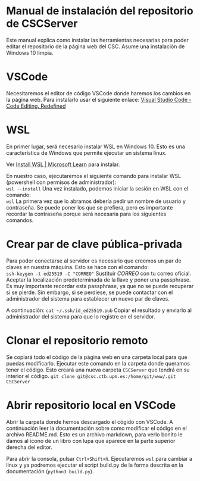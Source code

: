 # Manual de instalación del repositorio de CSCServer
Este manual explica como instalar las herramientas necesarias para poder editar el repositorio de la página web del CSC. Asume una instalación de Windows 10 limpia.

# VSCode
Necesitaremos el editor de código VSCode donde haremos los cambios en la página web. Para instalarlo usar el siguiente enlace: [Visual Studio Code - Code Editing. Redefined](https://code.visualstudio.com/)

# WSL
En primer lugar, será necesario instalar WSL en Windows 10. Esto es una característica de Windows que permite ejecutar un sistema linux. 

Ver [Install WSL | Microsoft Learn](https://learn.microsoft.com/en-us/windows/wsl/install) para instalar.

En nuestro caso, ejecutaremos el siguiente comando para instalar WSL (powershell con permisos de administrador):  
`wsl --install`
Una vez instalado, podemos iniciar la sesión en WSL con el comando:  
`wsl`
La primera vez que lo abramos debería pedir un nombre de usuario y contraseña. Se puede poner los que se prefiera, pero es importante recordar la contraseña porque será necesaria para los siguientes comandos.

# Crear par de clave pública-privada
Para poder conectarse al servidor es necesario que creemos un par de claves en nuestra máquina. Esto se hace con el comando:  
`ssh-keygen -t ed25519 -C "CORREO"`
Sustituir *CORREO* con tu correo oficial.
Aceptar la localización predeterminada de la llave y poner una passphrase. Es muy importante recordar esta passphrase, ya que no se puede recuperar si se pierde. Sin embargo, si se perdiese, se puede contactar con el administrador del sistema para establecer un nuevo par de claves.

A continuación:
`cat ~/.ssh/id_ed25519.pub`
Copiar el resultado y enviarlo al administrador del sistema para que lo registre en el servidor.

# Clonar el repositorio remoto
Se copiará todo el código de la página web en una carpeta local para que puedas modificarlo.
Ejecutar este comando en la carpeta donde queramos tener el código. Esto creará una nueva carpeta `CSCServer` que tendrá en su interior el código.
`git clone git@csc.ctb.upm.es:/home/git/www/.git CSCServer`

# Abrir repositorio local en VSCode
Abrir la carpeta donde hemos descargado el cógido con VSCode. 
A continuación leer la documentación sobre como modificar el código en el archivo README.md. Esto es un archivo markdown, para verlo bonito le damos al icono de un libro con lupa que aparece en la parte superior derecha del editor.

Para abrir la consola, pulsar `Ctrl+Shift+ñ`. Ejecutaremos `wsl` para cambiar a linux y ya podremos ejecutar el script build.py de la forma descrita en la documentación (`python3 build.py`).

